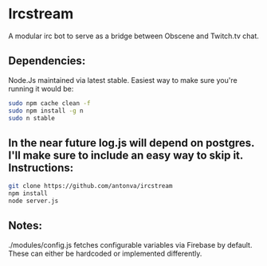 Ircstream
=========

A modular irc bot to serve as a bridge between Obscene and Twitch.tv chat.

Dependencies:
-------------
  Node.Js maintained via latest stable. Easiest way to make sure you're running it would be:
  
  ``` bash
  sudo npm cache clean -f
  sudo npm install -g n
  sudo n stable
  ``` 
  
  In the near future log.js will depend on postgres. I'll make sure to include an easy way to skip it.
Instructions:
-------------
  ``` bash
  git clone https://github.com/antonva/ircstream  
  npm install
  node server.js
  ```
Notes:
------
  ./modules/config.js fetches configurable variables via Firebase by default. 
  These can either be hardcoded or implemented differently.



  
  
